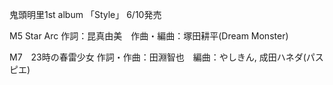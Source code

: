 鬼頭明里1st album 「Style」 6/10発売

M5 Star Arc
作詞：昆真由美　作曲・編曲：塚田耕平(Dream Monster)

M7　23時の春雷少女
作詞・作曲：田淵智也　編曲：やしきん, 成田ハネダ(パスピエ)
